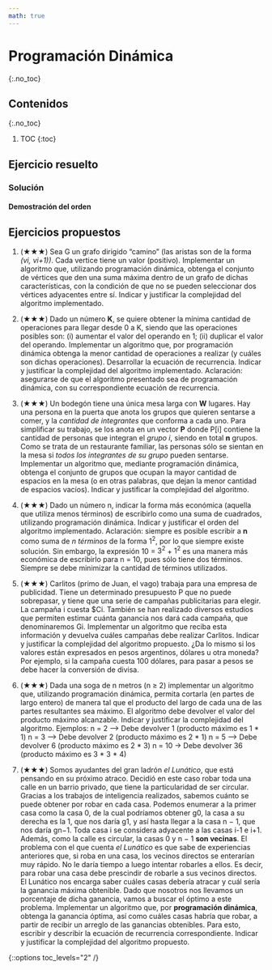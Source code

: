 ```yaml
---
math: true
---
```


# Programación Dinámica
{:.no_toc}


## Contenidos
{:.no_toc}

1. TOC
{:toc}


## Ejercicio resuelto

### Solución

#### Demostración del orden

## Ejercicios propuestos

1.  (★★★) Sea G un grafo dirigido “camino” (las aristas son de la forma _(vi, vi+1))_. Cada vertice tiene un valor (positivo). 
    Implementar un algoritmo que, utilizando programación dinámica, obtenga el conjunto de vértices que den una suma máxima 
    dentro de un grafo de dichas características, con la condición de que no se pueden seleccionar dos vértices adyacentes entre sí.
    Indicar y justificar la complejidad del algoritmo implementado.

1.  (★★★) Dado un número **K**, se quiere obtener la mínima cantidad de operaciones para llegar desde 0 a K, siendo que las 
    operaciones posibles son: (i) aumentar el valor del operando en 1; (ii) duplicar el valor del operando.
    Implementar un algoritmo que, por programación dinámica obtenga la menor cantidad de operaciones a realizar (y cuáles son 
    dichas operaciones). Desarrollar la ecuación de recurrencia. Indicar y justificar la complejidad del algoritmo implementado.
    Aclaración: asegurarse de que el algoritmo presentado sea de programación dinámica, con su correspondiente ecuación de recurrencia.

1.  (★★★) Un bodegón tiene una única mesa larga con **W** lugares. Hay una persona en la puerta que anota los grupos que quieren 
    sentarse a comer, y la _cantidad de integrantes_ que conforma a cada uno. Para simplificar su trabajo, se los anota en 
    un vector **P** donde P[i] contiene la cantidad de personas que integran el _grupo i_, siendo en total **n** grupos. Como se 
    trata de un restaurante familiar, las personas sólo se sientan en la mesa si _todos los integrantes de su grupo_ pueden 
    sentarse. Implementar un algoritmo que, mediante programación dinámica, obtenga el conjunto de grupos que ocupan 
    la mayor cantidad de espacios en la mesa (o en otras palabras, que dejan la menor cantidad de espacios vacíos). Indicar 
    y justificar la complejidad del algoritmo.

1.  (★★★) Dado un número n, indicar la forma más económica (aquella que utiliza menos términos) de escribirlo como una 
    suma de cuadrados, utilizando programación dinámica. Indicar y justificar el orden del algoritmo implementado.
    Aclaración: siempre es posible escribir a **n** como suma de _n términos_ de la forma $1^2$, por lo que siempre existe
    solución. Sin embargo, la expresión 10 = $3^2$ + $1^2$ es una manera más económica de escribirlo 
    para n = 10, pues sólo tiene dos términos. Siempre se debe minimizar la cantidad de términos utilizados.

1.  (★★★) Carlitos (primo de Juan, el vago) trabaja para una empresa de publicidad. Tiene un determinado presupuesto P que no 
    puede sobrepasar, y tiene que una serie de campañas publicitarias para elegir. La campaña i cuesta $Ci. También se 
    han realizado diversos estudios que permiten estimar cuánta ganancia nos dará cada campaña, que denominaremos Gi. 
    Implementar un algoritmo que reciba esta información y devuelva cuáles campañas debe realizar Carlitos. Indicar y 
    justificar la complejidad del algoritmo propuesto. ¿Da lo mismo si los valores están expresados en pesos argentinos, 
    dólares u otra moneda? Por ejemplo, si la campaña cuesta 100 dólares, para pasar a pesos se debe hacer la conversión de divisa.

1.  (★★★) Dada una soga de n metros (n ≥ 2) implementar un algoritmo que, utilizando programación dinámica, permita cortarla 
    (en partes de largo entero) de manera tal que el producto del largo de cada una de las partes resultantes sea máximo. El 
    algoritmo debe devolver el valor del producto máximo alcanzable. Indicar y justificar la complejidad del algoritmo. 
    Ejemplos: 
    n = 2 --> Debe devolver 1 (producto máximo es 1 * 1) 
    n = 3 --> Debe devolver 2 (producto máximo es 2 * 1) 
    n = 5 --> Debe devolver 6 (producto máximo es 2 * 3) 
    n = 10 -> Debe devolver 36 (producto máximo es 3 * 3 * 4)

1.  (★★★) Somos ayudantes del gran ladrón _el Lunático_, que está pensando en su próximo atraco. Decidió en este caso robar 
    toda una calle en un barrio privado, que tiene la particularidad de ser circular. Gracias a los trabajos de inteligencia 
    realizados, sabemos cuánto se puede obtener por robar en cada casa. Podemos enumerar a la primer casa como la casa 
    0, de la cual podríamos obtener g0, la casa a su derecha es la 1, que nos daría g1, y así hasta llegar a la casa n − 1, que 
    nos daría gn−1. Toda casa i se considera adyacente a las casas i-1 e i+1. Además, 
    como la calle es circular, la casas 0 y n − 1 **son vecinas**. El problema con el que cuenta _el Lunático_ 
    es que sabe de experiencias anteriores que, si roba en una casa, los vecinos directos se enterarían muy rápido. No le 
    daría tiempo a luego intentar robarles a ellos. Es decir, para robar una casa debe prescindir de robarle a sus vecinos 
    directos. El Lunático nos encarga saber cuáles casas debería atracar y cuál sería la ganancia máxima obtenible. Dado 
    que nosotros nos llevamos un porcentaje de dicha ganancia, vamos a buscar el óptimo a este problema. Implementar un 
    algoritmo que, por **programación dinámica**, obtenga la ganancia óptima, así como cuáles casas habría que robar, a 
    partir de recibir un arreglo de las ganancias obtenibles. Para esto, escribir y describir la ecuación de recurrencia 
    correspondiente. Indicar y justificar la complejidad del algoritmo propuesto.

{::options toc_levels="2" /}
